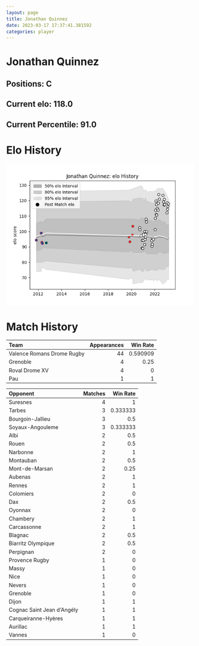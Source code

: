 ```yaml
---  
layout: page  
title: Jonathan Quinnez  
date: 2023-03-17 17:37:41.381592  
categories: player  
---
```

# Jonathan Quinnez

## Positions: C

## Current elo: 118.0

## Current Percentile: 91.0

# Elo History


![elo history](history_JonathanQuinnez.png)
# Match History


| Team                       |   Appearances |   Win Rate |
|:---------------------------|--------------:|-----------:|
| Valence Romans Drome Rugby |            44 |   0.590909 |
| Grenoble                   |             4 |   0.25     |
| Roval Drome XV             |             4 |   0        |
| Pau                        |             1 |   1        |

| Opponent                   |   Matches |   Win Rate |
|:---------------------------|----------:|-----------:|
| Suresnes                   |         4 |   1        |
| Tarbes                     |         3 |   0.333333 |
| Bourgoin-Jallieu           |         3 |   0.5      |
| Soyaux-Angouleme           |         3 |   0.333333 |
| Albi                       |         2 |   0.5      |
| Rouen                      |         2 |   0.5      |
| Narbonne                   |         2 |   1        |
| Montauban                  |         2 |   0.5      |
| Mont-de-Marsan             |         2 |   0.25     |
| Aubenas                    |         2 |   1        |
| Rennes                     |         2 |   1        |
| Colomiers                  |         2 |   0        |
| Dax                        |         2 |   0.5      |
| Oyonnax                    |         2 |   0        |
| Chambery                   |         2 |   1        |
| Carcassonne                |         2 |   1        |
| Blagnac                    |         2 |   0.5      |
| Biarritz Olympique         |         2 |   0.5      |
| Perpignan                  |         2 |   0        |
| Provence Rugby             |         1 |   0        |
| Massy                      |         1 |   0        |
| Nice                       |         1 |   0        |
| Nevers                     |         1 |   0        |
| Grenoble                   |         1 |   0        |
| Dijon                      |         1 |   1        |
| Cognac Saint Jean d'Angély |         1 |   1        |
| Carqueiranne-Hyères        |         1 |   1        |
| Aurillac                   |         1 |   1        |
| Vannes                     |         1 |   0        |